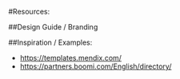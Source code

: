 #Resources:

##Design Guide / Branding



##Inspiration / Examples: 
- https://templates.mendix.com/
- https://partners.boomi.com/English/directory/



